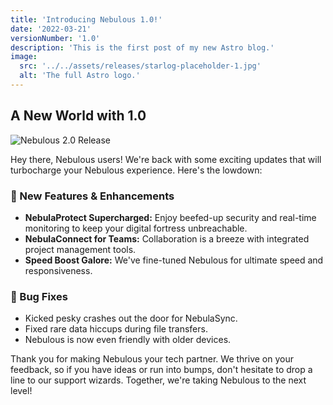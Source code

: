 ```yaml
---
title: 'Introducing Nebulous 1.0!'
date: '2022-03-21'
versionNumber: '1.0'
description: 'This is the first post of my new Astro blog.'
image:
  src: '../../assets/releases/starlog-placeholder-1.jpg'
  alt: 'The full Astro logo.'
---
```


## A New World with 1.0

![Nebulous 2.0 Release](../../assets/releases/starlog-placeholder-1.jpg)

Hey there, Nebulous users! We're back with some exciting updates that will turbocharge your Nebulous experience. Here's the lowdown:

### 🍿 New Features & Enhancements

- **NebulaProtect Supercharged:** Enjoy beefed-up security and real-time monitoring to keep your digital fortress unbreachable.
- **NebulaConnect for Teams:** Collaboration is a breeze with integrated project management tools.
- **Speed Boost Galore:** We've fine-tuned Nebulous for ultimate speed and responsiveness.

### 🐞 Bug Fixes

- Kicked pesky crashes out the door for NebulaSync.
- Fixed rare data hiccups during file transfers.
- Nebulous is now even friendly with older devices.

Thank you for making Nebulous your tech partner. We thrive on your feedback, so if you have ideas or run into bumps, don't hesitate to drop a line to our support wizards. Together, we're taking Nebulous to the next level!
